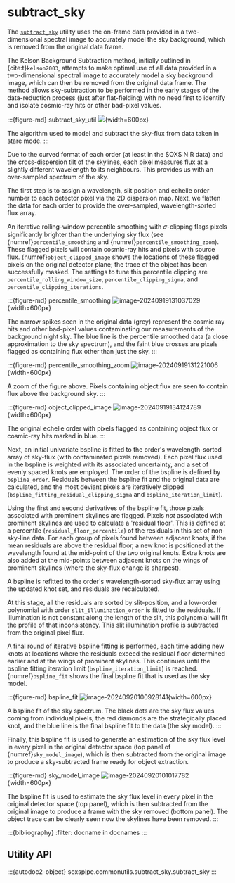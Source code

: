 # subtract_sky

The [`subtract_sky`](#soxspipe.commonutils.subtract_sky) utility uses the on-frame data provided in a two-dimensional spectral image to accurately model the sky background, which is removed from the original data frame.

The Kelson Background Subtraction method, initially outlined in {cite:t}`kelson2003`, attempts to make optimal use of all data provided in a two-dimensional spectral image to accurately model a sky background image, which can then be removed from the original data frame. The method allows sky-subtraction to be performed in the early stages of the data-reduction process (just after flat-fielding) with no need first to identify and isolate cosmic-ray hits or other bad-pixel values.

:::{figure-md} subtract_sky_util
![](sky_background_subraction.png){width=600px}

The algorithm used to model and subtract the sky-flux from data taken in stare mode.
:::

Due to the curved format of each order (at least in the SOXS NIR data) and the cross-dispersion tilt of the skylines, each pixel measures flux at a slightly different wavelength to its neighbours. This provides us with an over-sampled spectrum of the sky.

The first step is to assign a wavelength, slit position and echelle order number to each detector pixel via the 2D dispersion map. Next, we flatten the data for each order to provide the over-sampled, wavelength-sorted flux array. 

An iterative rolling-window percentile smoothing with 𝜎-clipping flags pixels significantly brighter than the underlying sky flux (see {numref}`percentile_smoothing` and {numref}`percentile_smoothing_zoom`). These flagged pixels will contain cosmic-ray hits and pixels with source flux. {numref}`object_clipped_image` shows the locations of these flagged pixels on the original detector plane; the trace of the object has been successfully masked. The settings to tune this percentile clipping are  `percentile_rolling_window_size`, `percentile_clipping_sigma`, and `percentile_clipping_iterations`. 

:::{figure-md} percentile_smoothing
![image-20240919131037029](../_images/image-20240919131037029.png){width=600px}

The narrow spikes seen in the original data (grey) represent the cosmic ray hits and other bad-pixel values contaminating our measurements of the background night sky. The blue line is the percentile smoothed data (a close approximation to the sky spectrum), and the faint blue crosses are pixels flagged as containing flux other than just the sky.
:::


:::{figure-md} percentile_smoothing_zoom
![image-20240919131221006](../_images/image-20240919131221006.png){width=600px}

A zoom of the figure above. Pixels containing object flux are seen to contain flux above the background sky.
:::

:::{figure-md} object_clipped_image
![image-20240919134124789](../_images/image-20240919134124789.png){width=600px}


The original echelle order with pixels flagged as containing object flux or cosmic-ray hits marked in blue.
:::

Next, an initial univariate bspline is fitted to the order's wavelength-sorted array of sky-flux (with contaminated pixels removed). Each pixel flux used in the bspline is weighted with its associated uncertainty, and a set of evenly spaced knots are employed. The order of the bspline is defined by `bspline_order`. Residuals between the bspline fit and the original data are calculated, and the most deviant pixels are iteratively clipped (`bspline_fitting_residual_clipping_sigma` and `bspline_iteration_limit`).

Using the first and second derivatives of the bspline fit, those pixels associated with prominent skylines are flagged. Pixels *not* associated with prominent skylines are used to calculate a 'residual floor'. This is defined at a percentile (`residual_floor_percentile`) of the residuals in this set of non-sky-line data. For each group of pixels found between adjacent knots, if the mean residuals are above the residual floor, a new knot is positioned at the wavelength found at the mid-point of the two original knots. Extra knots are also added at the mid-points between adjacent knots on the wings of prominent skylines (where the sky-flux change is sharpest). 

A bspline is refitted to the order's wavelength-sorted sky-flux array using the updated knot set, and residuals are recalculated.

At this stage, all the residuals are sorted by slit-position, and a low-order polynomial with order `slit_illumination_order` is fitted to the residuals. If illumination is not constant along the length of the slit, this polynomial will fit the profile of that inconsistency. This slit illumination profile is subtracted from the original pixel flux.

A final round of iterative bspline fitting is performed, each time adding new knots at locations where the residuals exceed the residual floor determined earlier and at the wings of prominent skylines. This continues until the bspline fitting iteration limit (`bspline_iteration_limit`) is reached. {numref}`bspline_fit` shows the final bspline fit that is used as the sky model.

:::{figure-md} bspline_fit
![image-20240920100928141](../_images/image-20240920100928141.png){width=600px}

A bspline fit of the sky spectrum. The black dots are the sky flux values coming from individual pixels, the red diamonds are the strategically placed knot, and the blue line is the final bspline fit to the data (the sky model).
:::

Finally, this bspline fit is used to generate an estimation of the sky flux level in every pixel in the original detector space (top panel of {numref}`sky_model_image`), which is then subtracted from the original image to produce a sky-subtracted frame ready for object extraction.

:::{figure-md} sky_model_image
![image-20240920101017782](../_images/image-20240920101017782.png){width=600px}

The bspline fit is used to estimate the sky flux level in every pixel in the original detector space (top panel), which is then subtracted from the original image to produce a frame with the sky removed (bottom panel). The object trace can be clearly seen now the skylines have been removed.
:::




:::{bibliography}
:filter: docname in docnames
:::



## Utility API

:::{autodoc2-object} soxspipe.commonutils.subtract_sky.subtract_sky
:::

